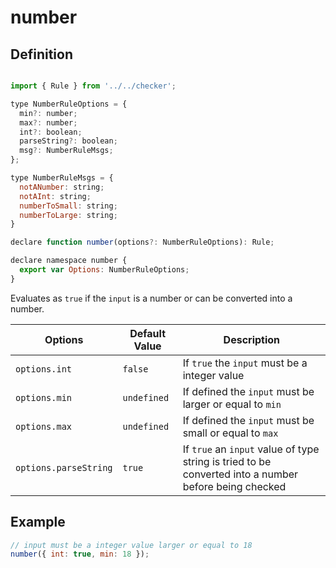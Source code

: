 # number

<!--- #RUN OUTPUT echo -e "## Definition\n\n\`\`\`js\n$(cat $(basename "$PWD").d.ts)\n\`\`\`" -->
<!--- #ECHO OUTPUT { -->
## Definition

```js

import { Rule } from '../../checker';

type NumberRuleOptions = {
  min?: number;
  max?: number;
  int?: boolean;
  parseString?: boolean;
  msg?: NumberRuleMsgs;
};

type NumberRuleMsgs = {
  notANumber: string;
  notAInt: string;
  numberToSmall: string;
  numberToLarge: string;
}

declare function number(options?: NumberRuleOptions): Rule;

declare namespace number {
  export var Options: NumberRuleOptions;
}
```
<!--- #ECHO } -->

Evaluates as `true` if the `input` is a number or can be converted into a number.

| Options               | Default Value | Description                                                                                           |
| --------------------- | ------------- | ----------------------------------------------------------------------------------------------------- |
| `options.int`         | `false`       | If `true` the `input` must be a integer value                                                         |
| `options.min`         | `undefined`   | If defined the `input` must be larger or equal to `min`                                               |
| `options.max`         | `undefined`   | If defined the `input` must be small or equal to `max`                                                |
| `options.parseString` | `true`        | If `true` an `input` value of type string is tried to be converted into a number before being checked |

## Example

```js
// input must be a integer value larger or equal to 18
number({ int: true, min: 18 });
```
